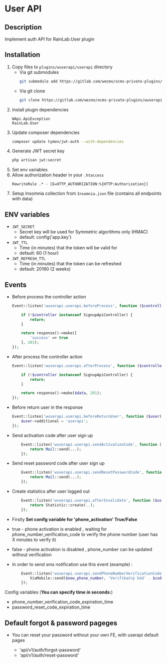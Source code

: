 # User API

## Description
Implement auth API for RainLab.User plugin

## Installation
1. Copy files to `plugins/wuserapi/userapi` directory
    - Via git submodules
        ```bash
        git submodule add https://gitlab.com/wezeo/ocms-private-plugins/wuserapi/userapi.git plugins/wuserapi/userapi
        ```
    - Via git clone
        ```bash
        git clone https://gitlab.com/wezeo/ocms-private-plugins/wuserapi/userapi.git plugins/wuserapi/userapi
        ```
2. Install plugin dependencies
   ```
   WApi.ApiException
   RainLab.User
   ```
3. Update composer dependencies
    ```bash
    composer update tymon/jwt-auth --with-dependencies
    ```
4. Generate JWT secret key
    ```bash
    php artisan jwt:secret
    ```
5. Set env variables
6. Allow authorization header in your `.htaccess`
    ```apacheconfig
    RewriteRule .* - [E=HTTP_AUTHORIZATION:%{HTTP:Authorization}]
    ```
7. Setup Insomnia collection from `Insomnia.json` file (contains all endpoints with data)

## ENV variables
- `JWT_SECRET`
    - Secret key will be used for Symmetric algorithms only (HMAC)
    - default: config('app.key')
- `JWT_TTL`
    - Time (in minutes) that the token will be valid for
    - default: 60 (1 hour)
- `JWT_REFRESH_TTL`
    - Time (in minutes) that the token can be refreshed
    - default: 20160 (2 weeks)

## Events
- Before process the controller action
    ```php
    Event::listen('wuserapi.userapi.beforeProcess', function ($controller) {

        if (!$controller instanceof SignupApiController) {
            return;
        }

        return response()->make([
            'success' => true
        ], 201);
    });
    ```
- After process the controller action
    ```php
    Event::listen('wuserapi.userapi.afterProcess', function ($controller, $data) {

        if (!$controller instanceof SignupApiController) {
            return;
        }

        return response()->make($data, 201);
    });
    ```
- Before return user in the response
    ```php
    Event::listen('wuserapi.userapi.beforeReturnUser', function ($user) {
        $user->additional = 'userapi';
    });
    ```
- Send activation code after user sign up
    ```php
        Event::listen('wuserapi.userapi.sendActivationCode', function ($user, $code) {
            return Mail::send(...);
        });
    ```
- Send reset password code after user sign up
    ```php
        Event::listen('wuserapi.userapi.sendResetPasswordCode', function ($user, $code) {
            return Mail::send(...);
        });
    ```
- Create statistics after user logged out
    ```php
        Event::listen('wuserapi.userapi.afterInvalidate', function ($user) {
            return Statistic::create(..);
        });
    ```

- Firstly **Set conifg variable for 'phone_activation' True/False**
- true - phone activation is enabled , waiting for phone_number_verification_code to verify the phone number (user has X minutes to verify it)
- false - phone activation is disabled , phone_number can be updated without verification
- In order to send sms notification use this event (example) :
    ```php
        Event::listen('wuserapi.userapi.sendPhoneNumberVerificationCode', function ($user,$new_phone_number, $code) {
            ViaMobile::send($new_phone_number, 'Verifikačný kód' . $code);
        });
    ```

Config variables (**You can specify time in seconds:**)
- phone_number_verification_code_expiration_time 
- password_reset_code_expiration_time

## Default forgot & password pageges
- You can reset your password without your own FE, with userapi default pages

    - 'api/v1/auth/forgot-password'
    - 'api/v1/auth/reset-password'
